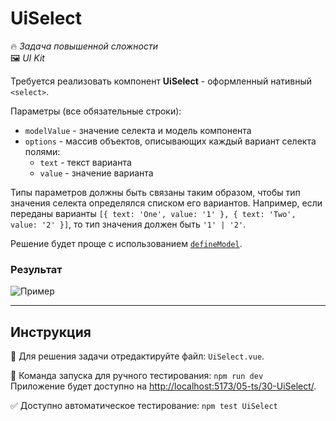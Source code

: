 # UiSelect

🔥 _Задача повышенной сложности_\
🖼️ _UI Kit_

<!--start_statement-->

Требуется реализовать компонент **UiSelect** - оформленный нативный `<select>`.

Параметры (все обязательные строки):

- `modelValue` - значение селекта и модель компонента
- `options` - массив объектов, описывающих каждый вариант селекта полями:
  - `text` - текст варианта
  - `value` - значение варианта

Типы параметров должны быть связаны таким образом, чтобы тип значения селекта определялся списком его вариантов.
Например, если переданы варианты `[{ text: 'One', value: '1' }, { text: 'Two', value: '2' }]`, то тип значения должен
быть `'1' | '2'`.

Решение будет проще с использованием [`defineModel`](https://vuejs.org/api/sfc-script-setup.html#definemodel).

### Результат

<img src="https://i.imgur.com/c7Vyrn8.png" alt="Пример" />

<!--end_statement-->

---

## Инструкция

📝 Для решения задачи отредактируйте файл: `UiSelect.vue`.

🚀 Команда запуска для ручного тестирования: `npm run dev`\
Приложение будет доступно на [http://localhost:5173/05-ts/30-UiSelect/](http://localhost:5173/05-ts/30-UiSelect/).

✅ Доступно автоматическое тестирование: `npm test UiSelect`
